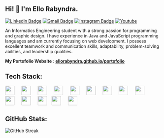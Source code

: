 ## Hi! 👋 I'm Ello Rabyndra.

[![Linkedin Badge](https://img.shields.io/badge/-LinkedIn-blue?style=flat-square&logo=Linkedin&logoColor=white&link=https://linkedin.com/in/ello-rabyndra/)](https://linkedin.com/in/ello-rabyndra/)
[![Gmail Badge](https://img.shields.io/badge/-Gmail-d14836?style=flat-square&logo=Gmail&logoColor=white&link=mailto:ellorabyndra123@gmail.com)](mailto:ellorabyndra123@gmail.com)
[![Instagram Badge](https://img.shields.io/badge/-Instagram-e4405f?style=flat-square&logo=Instagram&logoColor=white&link=https://www.instagram.com/ellorabyndra/)](https://www.instagram.com/ellorabyndra/)
[![Youtube](https://img.shields.io/badge/-Youtube-ed3d26?style=flat-square&logo=Youtube&logoColor=white&link=https://www.youtube.com/@ElloRabyndra)](https://www.youtube.com/@ElloRabyndra)


An Informatics Engineering student with a strong passion for programming and graphic design. I have experience in Java and JavaScript programming languages and am currently focusing on web development. I possess excellent teamwork and communication skills, adaptability, problem-solving abilities, and leadership qualities.


 **My Portofolio Website** : [**ellorabyndra.github.io/portofolio**](https://ellorabyndra.github.io/portofolioV2/)

## Tech Stack:

<p align="left">
  <img src="https://cdn.jsdelivr.net/gh/devicons/devicon/icons/html5/html5-original.svg" width="30px" style="margin-right: 7px;"/>
  &nbsp;&nbsp;
  <img src="https://cdn.jsdelivr.net/gh/devicons/devicon/icons/css3/css3-original.svg" width="30px" style="margin-right: 7px;"/>
  &nbsp;&nbsp;
  <img src="https://cdn.jsdelivr.net/gh/devicons/devicon/icons/javascript/javascript-original.svg" width="30px" style="margin-right: 7px;"/>
  &nbsp;&nbsp;
  <img src="https://cdn.jsdelivr.net/gh/devicons/devicon/icons/java/java-original.svg" width="30px" style="margin-right: 7px;"/>
  &nbsp;&nbsp;
  <img src="https://cdn.jsdelivr.net/gh/devicons/devicon/icons/php/php-original.svg" width="30px" style="margin-right: 7px;"/>
  &nbsp;&nbsp;
  <img src="https://cdn.jsdelivr.net/gh/devicons/devicon/icons/mysql/mysql-original.svg" width="30px" style="margin-right: 7px;"/>
  &nbsp;&nbsp;
  <img src="https://github.com/get-icon/geticon/raw/master/icons/es6.svg" width="30px" style="margin-right: 7px;"/>
  &nbsp;&nbsp;
  <img src="https://github.com/get-icon/geticon/raw/master/icons/jquery-icon.svg" width="30px" style="margin-right: 7px;"/>
  &nbsp;&nbsp;
  <img src="https://cdn.jsdelivr.net/gh/devicons/devicon/icons/react/react-original.svg" width="30px" style="margin-right: 7px;"/>
  &nbsp;&nbsp;
  <img src="https://github.com/get-icon/geticon/raw/master/icons/tailwindcss-icon.svg" width="30px" style="margin-right: 7px; padding-top: -2px"/>
  &nbsp;&nbsp;
  <img src="https://cdn.jsdelivr.net/gh/devicons/devicon/icons/nodejs/nodejs-original.svg" width="30px" style="margin-right: 7px;"/>
  &nbsp;&nbsp;
  <img src="https://img.shields.io/badge/-404D59?style=flat&logo=express&logoColor=white" height="30px"/>
  &nbsp;&nbsp;
  <img src="https://cdn.jsdelivr.net/gh/devicons/devicon/icons/git/git-original.svg" width="30px" style="margin-right: 7px;"/>
  &nbsp;&nbsp;
  <img src="https://github.com/get-icon/geticon/raw/master/icons/vite.svg" width="30px" style="margin-right: 7px;"/>
  <!-- &nbsp;&nbsp;
  <img src="https://github.com/get-icon/geticon/raw/master/icons/npm.svg" width="30px" style="margin-right: 7px;"/> -->
</p>

## GitHub Stats:

![GitHub Streak](https://nirzak-streak-stats.vercel.app/?user=ElloRabyndra&theme=dark&hide_border=false)
